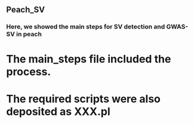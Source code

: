 ## Peach_SV

### Here, we showed the main steps for SV detection and GWAS-SV in peach

# The main_steps file included the process.

# The required scripts were also deposited as XXX.pl
